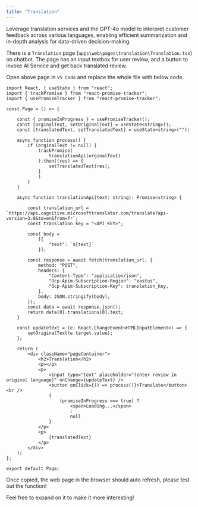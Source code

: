 ```yaml
---
title: "Translation"
---
```


Leverage translation services and the GPT-4o model to interpret customer feedback across various languages, enabling efficient summarization and in-depth analysis for data-driven decision-making.​

There is a `Translation` page (`apps\web\pages\translation\Translation.tsx`) on chatbot. The page has an input textbox for user review, and a button to invoke AI Service and get back translated review.

Open above page in `VS Code` and replace the whole file with below code. 

```
import React, { useState } from "react";
import { trackPromise } from "react-promise-tracker";
import { usePromiseTracker } from "react-promise-tracker";

const Page = () => {

    const { promiseInProgress } = usePromiseTracker();
    const [orginalText, setOriginalText] = useState<string>();
    const [translatedText, setTranslatedText] = useState<string>("");

    async function process() {
        if (orginalText != null) {
            trackPromise(
                translationApi(orginalText)
            ).then((res) => {
                setTranslatedText(res);
            }
            )
        }
    }

    async function translationApi(text: string): Promise<string> {

        const translation_url = `https://api.cognitive.microsofttranslator.com/translate?api-version=3.0&to=en&from=fr`;
        const translation_key = "<API_KEY>";

        const body =
            [{
                "text": `${text}`
            }];

        const response = await fetch(translation_url, {
            method: "POST",
            headers: {
                "Content-Type": "application/json",
                "Ocp-Apim-Subscription-Region": "eastus",
                "Ocp-Apim-Subscription-Key": translation_key,
            },
            body: JSON.stringify(body),
        });
        const data = await response.json();
        return data[0].translations[0].text;
    }

    const updateText = (e: React.ChangeEvent<HTMLInputElement>) => {
        setOriginalText(e.target.value);
    };

    return (
        <div className="pageContainer">
            <h2>Translation</h2>
            <p></p>
            <p>
                <input type="text" placeholder="(enter review in original language)" onChange={updateText} />
                <button onClick={() => process()}>Translate</button><br />
                {
                    (promiseInProgress === true) ?
                        <span>Loading...</span>
                        :
                        null
                }
            </p>
            <p>
                {translatedText}
            </p>
        </div>
    );
};

export default Page;

```

Once copied, the web page in the browser should auto refresh, please test out the function!

Feel free to expand on it to make it more interesting!
